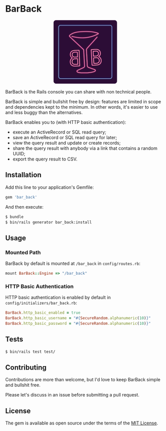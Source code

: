 # BarBack

<p align="center"><img alt="BarBack logo: Martini glass with Bs on its side displayed as a neon sign" src="./logo.png" width=200px height=200px /></p>

BarBack is the Rails console you can share with non technical people.

BarBack is simple and bullshit free by design: features are limited in scope and dependencies kept to the minimum. In other words, it's easier to use and less buggy than the alternatives.

BarBack enables you to (with HTTP basic authentication):

- execute an ActiveRecord or SQL read query;
- save an ActiveRecord or SQL read query for later;
- view the query result and update or create records;
- share the query result with anybody via a link that contains a random UUID;
- export the query result to CSV.

## Installation

Add this line to your application's Gemfile:

```ruby
gem 'bar_back'
```

And then execute:

```bash
$ bundle
$ bin/rails generator bar_back:install
```

## Usage

### Mounted Path

BarBack by default is mounted at `/bar_back` in `config/routes.rb`:

```ruby
mount BarBack::Engine => "/bar_back"
```

### HTTP Basic Authentication

HTTP basic authentication is enabled by default in `config/initializers/bar_back.rb`:

```ruby
BarBack.http_basic_enabled = true
BarBack.http_basic_username = "#{SecureRandom.alphanumeric(10)}"
BarBack.http_basic_password = "#{SecureRandom.alphanumeric(10)}"
```

## Tests

```bash
$ bin/rails test test/
```

## Contributing

Contributions are more than welcome, but I'd love to keep BarBack simple and bullshit free.

Please let's discuss in an issue before submitting a pull request.

## License

The gem is available as open source under the terms of the [MIT License](https://opensource.org/licenses/MIT).
